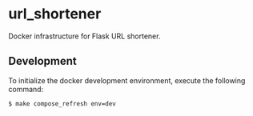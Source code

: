 # url_shortener

Docker infrastructure for Flask URL shortener.


## Development

To initialize the docker development environment, execute the following command:

```
$ make compose_refresh env=dev
```

